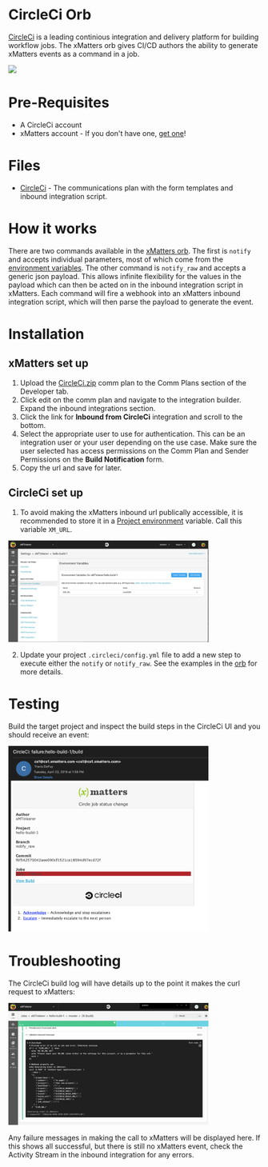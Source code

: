 # CircleCi Orb
[CircleCi](https://circleci.com/) is a leading continious integration and delivery platform for building workflow jobs. The xMatters orb gives CI/CD authors the ability to generate xMatters events as a command in a job. 

<kbd>
  <img src="https://github.com/xmatters/xMatters-Labs/raw/master/media/disclaimer.png">
</kbd>

# Pre-Requisites
* A CircleCi account
* xMatters account - If you don't have one, [get one](https://www.xmatters.com)!

# Files
* [CircleCi](CircleCi.zip) - The communications plan with the form templates and inbound integration script. 

# How it works
There are two commands available in the [xMatters orb](https://circleci.com/orbs/registry/orb/xmatters/xmatters-orb). The first is `notify` and accepts individual parameters, most of which come from the [environment variables](https://circleci.com/docs/2.0/env-vars/#built-in-environment-variables). The other command is `notify_raw` and accepts a generic json payload. This allows infinite flexibility for the values in the payload which can then be acted on in the inbound integration script in xMatters. 
Each command will fire a webhook into an xMatters inbound integration script, which will then parse the payload to generate the event. 

# Installation

## xMatters set up

1. Upload the [CircleCi.zip](CircleCi.zip) comm plan to the Comm Plans section of the Developer tab.
2. Click edit on the comm plan and navigate to the integration builder. Expand the inbound integrations section.
3. Click the link for **Inbound from CircleCi** integration and scroll to the bottom. 
4. Select the appropriate user to use for authentication. This can be an integration user or your user depending on the use case. Make sure the user selected has access permissions on the Comm Plan and Sender Permissions on the **Build Notification** form. 
5. Copy the url and save for later. 


## CircleCi set up

1. To avoid making the xMatters inbound url publically accessible, it is recommended to store it in a [Project environment](https://circleci.com/docs/2.0/env-vars/#setting-an-environment-variable-in-a-project) variable. Call this variable `XM_URL`. 

<kbd>
  <img src="media/XM_URL_proj_env.png" width="400">
</kbd>

2. Update your project `.circleci/config.yml` file to add a new step to execute either the `notify` or `notify_raw`. See the examples in the [orb](https://circleci.com/orbs/registry/orb/xmatters/xmatters-orb) for more details. 

# Testing
Build the target project and inspect the build steps in the CircleCi UI and you should receive an event:

<kbd>
  <img src="media/CircleCi_Email.png" width="400">
</kbd>


# Troubleshooting
The CircleCi build log will have details up to the point it makes the curl request to xMatters:

<kbd>
  <img src="media/CircleCi_Build.png" width="400">
</kbd>

Any failure messages in making the call to xMatters will be displayed here. If this shows all successful, but there is still no xMatters event, check the Activity Stream in the inbound integration for any errors. 

